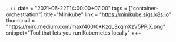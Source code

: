 +++
date = "2021-06-22T14:00:00+07:00"
tags = ["container-orchestration"]
title="Minikube"
link = "https://minikube.sigs.k8s.io"
thumbnail = "https://miro.medium.com/max/400/0*KzqL3xqmXzV5PPjX.png"
snippet="Tool that lets you run Kubernetes locally"
+++